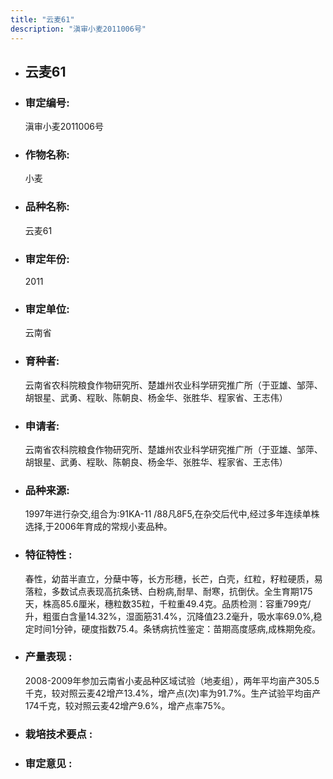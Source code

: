 ```yaml
---
title: "云麦61"
description: "滇审小麦2011006号"
---
```

* ## 云麦61
* ###  审定编号:  
   滇审小麦2011006号

*  ### 作物名称:  
   小麦

*   ###  品种名称: 
    云麦61

*   ### 审定年份: 
    2011

*   ### 审定单位:  
    云南省

*   ### 育种者:  
    云南省农科院粮食作物研究所、楚雄州农业科学研究推广所（于亚雄、邹萍、胡银星、武勇、程耿、陈朝良、杨金华、张胜华、程家省、王志伟）

*   ### 申请者:  
    云南省农科院粮食作物研究所、楚雄州农业科学研究推广所（于亚雄、邹萍、胡银星、武勇、程耿、陈朝良、杨金华、张胜华、程家省、王志伟）

*   ### 品种来源:  
    1997年进行杂交,组合为:91KA-11 /88凡8F5,在杂交后代中,经过多年连续单株选择,于2006年育成的常规小麦品种。

*   ### 特征特性 : 
    春性，幼苗半直立，分蘖中等，长方形穗，长芒，白壳，红粒，籽粒硬质，易落粒，多数试点表现高抗条锈、白粉病,耐旱、耐寒，抗倒伏。全生育期175天，株高85.6厘米，穗粒数35粒，千粒重49.4克。品质检测：容重799克/升，粗蛋白含量14.32%，湿面筋31.4%，沉降值23.2毫升，吸水率69.0%,稳定时间1分钟，硬度指数75.4。条锈病抗性鉴定：苗期高度感病,成株期免疫。

*   ### 产量表现 : 
     2008-2009年参加云南省小麦品种区域试验（地麦组），两年平均亩产305.5千克，较对照云麦42增产13.4%，增产点(次)率为91.7%。生产试验平均亩产174千克，较对照云麦42增产9.6%，增产点率75%。

*   ### 栽培技术要点 : 
    

*   ### 审定意见 : 
    
